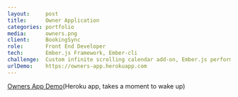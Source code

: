```yaml
---
layout:     post
title:      Owner Application
categories: portfolio
media:      owners.png
client:     BookingSync
role:       Front End Developer
tech:       Ember.js Framework, Ember-cli 
challenge:  Custom infinite scrolling calendar add-on, Ember.js performance, rendering performance, smooth scrolling
urlDemo:    https://owners-app.herokuapp.com
---
```


[Owners App Demo](https://owners-app.herokuapp.com/)(Heroku app, takes a moment to wake up)
